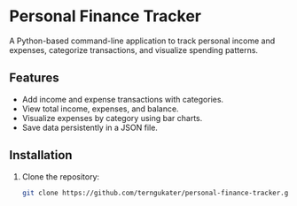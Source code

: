 # Personal Finance Tracker

A Python-based command-line application to track personal income and expenses, categorize transactions, and visualize spending patterns.

## Features
- Add income and expense transactions with categories.
- View total income, expenses, and balance.
- Visualize expenses by category using bar charts.
- Save data persistently in a JSON file.

## Installation
1. Clone the repository:
   ```bash
   git clone https://github.com/terngukater/personal-finance-tracker.git